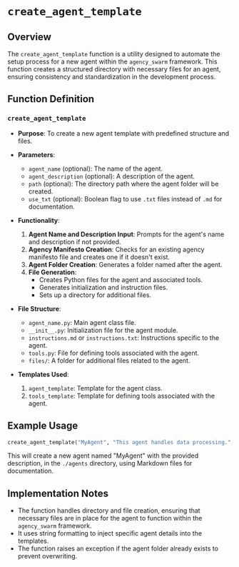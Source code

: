 # `create_agent_template`

## Overview

The `create_agent_template` function is a utility designed to automate the setup process for a new agent within the `agency_swarm` framework. This function creates a structured directory with necessary files for an agent, ensuring consistency and standardization in the development process.

## Function Definition

### `create_agent_template`

- **Purpose**: To create a new agent template with predefined structure and files.
- **Parameters**:
  - `agent_name` (optional): The name of the agent.
  - `agent_description` (optional): A description of the agent.
  - `path` (optional): The directory path where the agent folder will be created.
  - `use_txt` (optional): Boolean flag to use `.txt` files instead of `.md` for documentation.

- **Functionality**:
  1. **Agent Name and Description Input**: Prompts for the agent's name and description if not provided.
  2. **Agency Manifesto Creation**: Checks for an existing agency manifesto file and creates one if it doesn't exist.
  3. **Agent Folder Creation**: Generates a folder named after the agent.
  4. **File Generation**:
     - Creates Python files for the agent and associated tools.
     - Generates initialization and instruction files.
     - Sets up a directory for additional files.

- **File Structure**:
  - `agent_name.py`: Main agent class file.
  - `__init__.py`: Initialization file for the agent module.
  - `instructions.md` or `instructions.txt`: Instructions specific to the agent.
  - `tools.py`: File for defining tools associated with the agent.
  - `files/`: A folder for additional files related to the agent.

- **Templates Used**:
  1. `agent_template`: Template for the agent class.
  2. `tools_template`: Template for defining tools associated with the agent.

## Example Usage

```python
create_agent_template("MyAgent", "This agent handles data processing.", "./agents", use_txt=False)
```

This will create a new agent named "MyAgent" with the provided description, in the `./agents` directory, using Markdown files for documentation.

## Implementation Notes

- The function handles directory and file creation, ensuring that necessary files are in place for the agent to function within the `agency_swarm` framework.
- It uses string formatting to inject specific agent details into the templates.
- The function raises an exception if the agent folder already exists to prevent overwriting.

